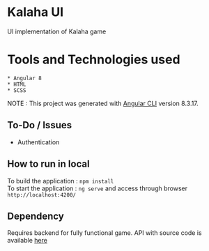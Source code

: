 # Kalaha UI

UI implementation of Kalaha game

# Tools and Technologies used
	* Angular 8
	* HTML
	* SCSS


NOTE : This project was generated with [Angular CLI](https://github.com/angular/angular-cli) version 8.3.17.

## To-Do / Issues
   * Authentication

## How to run in local

To build the application : `npm install`<br/>
To start the application : `ng serve` and access through browser `http://localhost:4200/`


## Dependency

Requires backend for fully functional game. API with source code is available [here](https://github.com/praveenbalu/kalaha-api)

